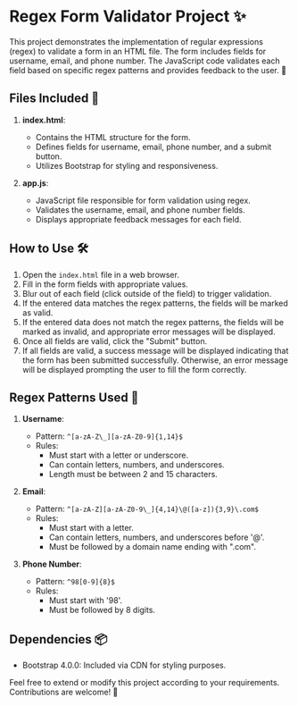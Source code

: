 # Regex Form Validator Project ✨

This project demonstrates the implementation of regular expressions (regex) to validate a form in an HTML file. The form includes fields for username, email, and phone number. The JavaScript code validates each field based on specific regex patterns and provides feedback to the user. 🚀

## Files Included 📁
1. **index.html**: 
   - Contains the HTML structure for the form.
   - Defines fields for username, email, phone number, and a submit button.
   - Utilizes Bootstrap for styling and responsiveness.
   
2. **app.js**: 
   - JavaScript file responsible for form validation using regex.
   - Validates the username, email, and phone number fields.
   - Displays appropriate feedback messages for each field.

## How to Use 🛠️
1. Open the `index.html` file in a web browser.
2. Fill in the form fields with appropriate values.
3. Blur out of each field (click outside of the field) to trigger validation.
4. If the entered data matches the regex patterns, the fields will be marked as valid.
5. If the entered data does not match the regex patterns, the fields will be marked as invalid, and appropriate error messages will be displayed.
6. Once all fields are valid, click the "Submit" button.
7. If all fields are valid, a success message will be displayed indicating that the form has been submitted successfully. Otherwise, an error message will be displayed prompting the user to fill the form correctly.

## Regex Patterns Used 🧩
1. **Username**:
   - Pattern: `^[a-zA-Z\_][a-zA-Z0-9]{1,14}$`
   - Rules: 
     - Must start with a letter or underscore.
     - Can contain letters, numbers, and underscores.
     - Length must be between 2 and 15 characters.
   
2. **Email**:
   - Pattern: `^[a-zA-Z][a-zA-Z0-9\_]{4,14}\@([a-z]){3,9}\.com$`
   - Rules:
     - Must start with a letter.
     - Can contain letters, numbers, and underscores before '@'.
     - Must be followed by a domain name ending with ".com".
   
3. **Phone Number**:
   - Pattern: `^98[0-9]{8}$`
   - Rules:
     - Must start with '98'.
     - Must be followed by 8 digits.

## Dependencies 📦
- Bootstrap 4.0.0: Included via CDN for styling purposes.

Feel free to extend or modify this project according to your requirements. Contributions are welcome! 🎉
